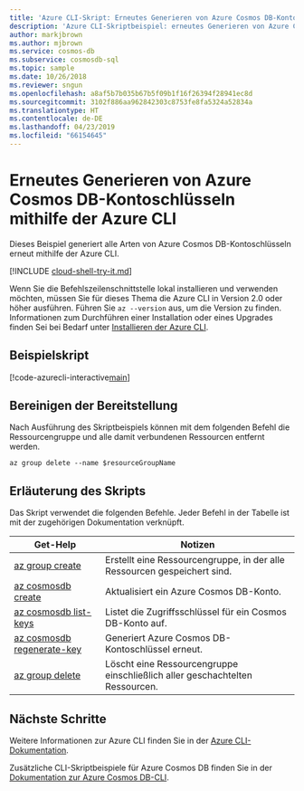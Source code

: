 ```yaml
---
title: 'Azure CLI-Skript: Erneutes Generieren von Azure Cosmos DB-Kontoschlüsseln'
description: 'Azure CLI-Skriptbeispiel: erneutes Generieren von Azure Cosmos DB-Kontoschlüsseln'
author: markjbrown
ms.author: mjbrown
ms.service: cosmos-db
ms.subservice: cosmosdb-sql
ms.topic: sample
ms.date: 10/26/2018
ms.reviewer: sngun
ms.openlocfilehash: a8af5b7b035b67b5f09b1f16f26394f28941ec8d
ms.sourcegitcommit: 3102f886aa962842303c8753fe8fa5324a52834a
ms.translationtype: HT
ms.contentlocale: de-DE
ms.lasthandoff: 04/23/2019
ms.locfileid: "66154645"
---
```

# <a name="regenerate-an-azure-cosmos-db-account-key-using-the-azure-cli"></a>Erneutes Generieren von Azure Cosmos DB-Kontoschlüsseln mithilfe der Azure CLI

Dieses Beispiel generiert alle Arten von Azure Cosmos DB-Kontoschlüsseln erneut mithilfe der Azure CLI.

[!INCLUDE [cloud-shell-try-it.md](../../../includes/cloud-shell-try-it.md)]

Wenn Sie die Befehlszeilenschnittstelle lokal installieren und verwenden möchten, müssen Sie für dieses Thema die Azure CLI in Version 2.0 oder höher ausführen. Führen Sie `az --version` aus, um die Version zu finden. Informationen zum Durchführen einer Installation oder eines Upgrades finden Sei bei Bedarf unter [Installieren der Azure CLI](/cli/azure/install-azure-cli).

## <a name="sample-script"></a>Beispielskript

[!code-azurecli-interactive[main](../../../cli_scripts/cosmosdb/secure-cosmosdb-regenerate-keys/secure-cosmosdb-regenerate-keys.sh "Regenerate Azure Cosmos DB account keys")]

## <a name="clean-up-deployment"></a>Bereinigen der Bereitstellung

Nach Ausführung des Skriptbeispiels können mit dem folgenden Befehl die Ressourcengruppe und alle damit verbundenen Ressourcen entfernt werden.

```azurecli-interactive
az group delete --name $resourceGroupName
```

## <a name="script-explanation"></a>Erläuterung des Skripts

Das Skript verwendet die folgenden Befehle. Jeder Befehl in der Tabelle ist mit der zugehörigen Dokumentation verknüpft.

| Get-Help | Notizen |
|---|---|
| [az group create](/cli/azure/group#az-group-create) | Erstellt eine Ressourcengruppe, in der alle Ressourcen gespeichert sind. |
| [az cosmosdb create](/cli/azure/cosmosdb#az-cosmosdb-create) | Aktualisiert ein Azure Cosmos DB-Konto. |
| [az cosmosdb list-keys](/cli/azure/cosmosdb#az-cosmosdb-list-keys) | Listet die Zugriffsschlüssel für ein Cosmos DB-Konto auf. |
| [az cosmosdb regenerate-key](/cli/azure/cosmosdb#az-cosmosdb-regenerate-key) | Generiert Azure Cosmos DB-Kontoschlüssel erneut. |
| [az group delete](/cli/azure/group#az-group-delete) | Löscht eine Ressourcengruppe einschließlich aller geschachtelten Ressourcen. |

## <a name="next-steps"></a>Nächste Schritte

Weitere Informationen zur Azure CLI finden Sie in der [Azure CLI-Dokumentation](/cli/azure).

Zusätzliche CLI-Skriptbeispiele für Azure Cosmos DB finden Sie in der [Dokumentation zur Azure Cosmos DB-CLI](../cli-samples.md).

